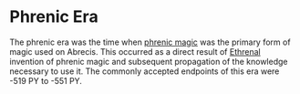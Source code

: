 # Phrenic Era

The phrenic era was the time when [phrenic magic](../../magic.md#phrenic) was the primary form of magic used on Abrecis. This occurred as a direct result of [Ethrenal](../../inhabitants/figures/ethrenal.md) invention of phrenic magic and subsequent propagation of the knowledge necessary to use it. The commonly accepted endpoints of this era were -519 PY to -551 PY.
